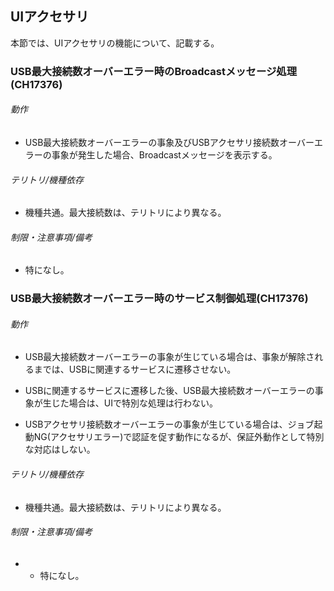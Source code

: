 ## UIアクセサリ
本節では、UIアクセサリの機能について、記載する。

### USB最大接続数オーバーエラー時のBroadcastメッセージ処理(CH17376)

###### 動作

-   USB最大接続数オーバーエラーの事象及びUSBアクセサリ接続数オーバーエラーの事象が発生した場合、Broadcastメッセージを表示する。

###### テリトリ/機種依存

-   機種共通。最大接続数は、テリトリにより異なる。

###### 制限・注意事項/備考

-   特になし。

### USB最大接続数オーバーエラー時のサービス制御処理(CH17376)

###### 動作

-   USB最大接続数オーバーエラーの事象が生じている場合は、事象が解除されるまでは、USBに関連するサービスに遷移させない。

-   USBに関連するサービスに遷移した後、USB最大接続数オーバーエラーの事象が生じた場合は、UIで特別な処理は行わない。

-   USBアクセサリ接続数オーバーエラーの事象が生じている場合は、ジョブ起動NG(アクセサリエラー)で認証を促す動作になるが、保証外動作として特別な対応はしない。

###### テリトリ/機種依存

-   機種共通。最大接続数は、テリトリにより異なる。

###### 制限・注意事項/備考

-   -   特になし。